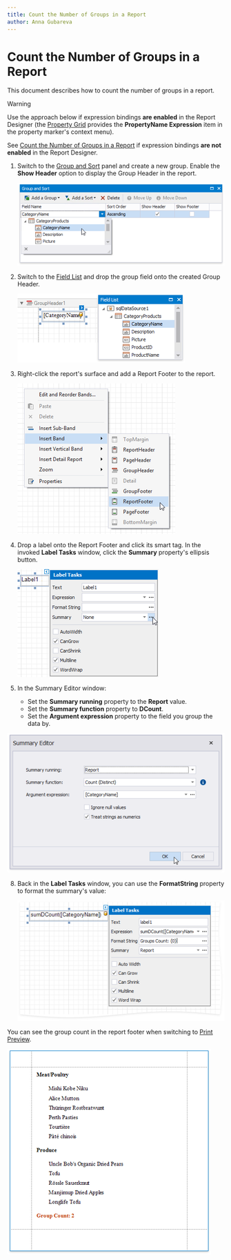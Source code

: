 ```yaml
---
title: Count the Number of Groups in a Report
author: Anna Gubareva
---
```

# Count the Number of Groups in a Report

This document describes how to count the number of groups in a report.

> [!Warning]
> Use the approach below if expression bindings **are enabled** in the Report Designer (the [Property Grid](../../report-designer-tools/ui-panels/property-grid.md) provides the **PropertyName Expression** item in the property marker's context menu).
>
> See [Count the Number of Groups in a Report](../shape-data-data-bindings/count-the-number-of-groups-in-a-report.md) if expression bindings **are not enabled** in the Report Designer.

1. Switch to the [Group and Sort](../../report-designer-tools/ui-panels/group-and-sort-panel.md) panel and create a new group. Enable the **Show Header** option to display the Group Header in the report.
	
	![](../../../../../images/eurd-win-shaping-count-group-data.png)

2. Switch to the [Field List](../../report-designer-tools/ui-panels/field-list.md) and drop the group field onto the created Group Header.
	
	![](../../../../../images/eurd-win-shaping-count-drop-filed-onto-group-header.png)

3. Right-click the report's surface and add a Report Footer to the report.

	![](../../../../../images/eurd-win-shaping-insert-report-footer.png)

4. Drop a label onto the Report Footer and click its smart tag. In the invoked **Label Tasks** window, click the **Summary** property's ellipsis button.

	![](../../../../../images/eurd-win-shaping-group-count-summary-running.png)

7. In the Summary Editor window:

	* Set the **Summary running** property to the **Report** value.
	* Set the **Summary function** property to **DCount**.
	* Set the **Argument expression** property to the field you group the data by.

![](../../../../../images/eurd-win-shaping-group-count-expression.png)

8. Back in the **Label Tasks** window, you can use the **FormatString** property to format the summary's value:

	![](../../../../../images/eurd-win-shaping-group-count-format-string.png)

You can see the group count in the report footer when switching to [Print Preview](../../preview-print-and-export-reports.md).

![](../../../../../images/eurd-win-shaping-group-count-result.png)